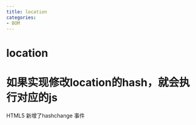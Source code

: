 ```yaml
---
title: location
categories: 
- BOM
---
```


# location



# 如果实现修改location的hash，就会执行对应的js

HTML5 新增了hashchange 事件